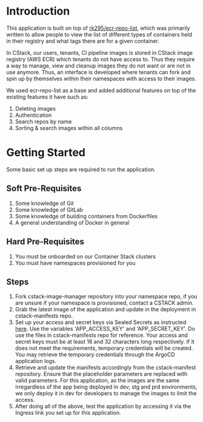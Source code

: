 # Introduction

This application is built on top of [rk295/ecr-repo-list](https://github.com/rk295/ecr-repo-list), which was primarily written to allow people to view the list of different types of containers held in their registry and what tags there are for a given container.

In CStack, our users, tenants, CI pipeline images is stored in CStack image registry (AWS ECR) which tenants do not have access to. Thus they require a way to manage, view and cleanup images they do not want or are not in use anymore. Thus, an interface is developed where tenants can fork and spin up by themselves within their namespaces with access to their images.

We used ecr-repo-list as a base and added additional features on top of the existing features it have such as:

1. Deleting images
2. Authentication
3. Search repos by name
4. Sorting & search images within all columns

# Getting Started

Some basic set up steps are required to run the application.

## Soft Pre-Requisites

1. Some knowledge of Git
2. Some knowledge of GitLab
3. Some knowledge of building containers from Dockerfiles
4. A general understanding of Docker in general

## Hard Pre-Requisites

1. You must be onboarded on our Container Stack clusters
2. You must have namespaces provisioned for you

## Steps

1. Fork cstack-image-manager repository into your namespace repo, if you are unsure if your namespace is provisioned, contact a CSTACK admin.
2. Grab the latest image of the application and update in the deployment in cstack-manifests repo.
3. Set up your access and secret keys via Sealed Secrets as instructed [here](https://docs.developer.tech.gov.sg/docs/container-stack-user-guide/#/configuration/sealed-secrets/). Use the variables 'APP_ACCESS_KEY' and 'APP_SECRET_KEY'. Do use the files in cstack-manifests repo for reference. Your access and secret keys must be at least 16 and 32 characters long respectively. If it does not meet the requirements, temporary credentials will be created. You may retrieve the temporary credentials through the ArgoCD application logs.
4. Retrieve and update the manifests accordingly from the cstack-manifest repository. Ensure that the placeholder parameters are replaced with valid parameters. For this application, as the images are the same irregardless of the app being deployed in dev, stg and prd environments, we only deploy it in dev for developers to manage the images to limit the access.
5. After doing all of the above, test the application by accessing it via the Ingress link you set up for this application.

